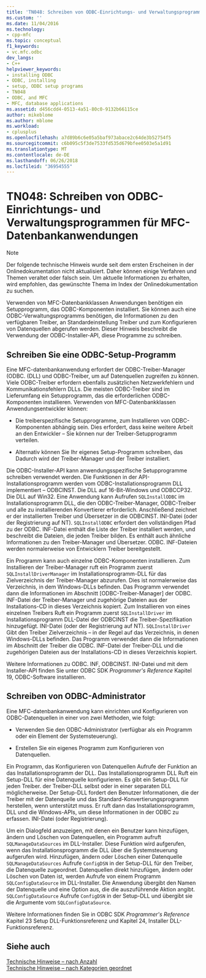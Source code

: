 ```yaml
---
title: 'TN048: Schreiben von ODBC-Einrichtungs- und Verwaltungsprogrammen für MFC-Datenbankanwendungen | Microsoft Docs'
ms.custom: ''
ms.date: 11/04/2016
ms.technology:
- cpp-mfc
ms.topic: conceptual
f1_keywords:
- vc.mfc.odbc
dev_langs:
- C++
helpviewer_keywords:
- installing ODBC
- ODBC, installing
- setup, ODBC setup programs
- TN048
- ODBC, and MFC
- MFC, database applications
ms.assetid: d456cdd4-0513-4a51-80c0-9132b66115ce
author: mikeblome
ms.author: mblome
ms.workload:
- cplusplus
ms.openlocfilehash: a7d89b6c6e05a5baf973abace2c64de3b52754f5
ms.sourcegitcommit: c6b095c5f3de7533fd535d679bfee0503e5a1d91
ms.translationtype: MT
ms.contentlocale: de-DE
ms.lasthandoff: 06/26/2018
ms.locfileid: "36954555"
---
```

# <a name="tn048-writing-odbc-setup-and-administration-programs-for-mfc-database-applications"></a>TN048: Schreiben von ODBC-Einrichtungs- und Verwaltungsprogrammen für MFC-Datenbankanwendungen
> [!NOTE]
>  Der folgende technische Hinweis wurde seit dem ersten Erscheinen in der Onlinedokumentation nicht aktualisiert. Daher können einige Verfahren und Themen veraltet oder falsch sein. Um aktuelle Informationen zu erhalten, wird empfohlen, das gewünschte Thema im Index der Onlinedokumentation zu suchen.  
  
 Verwenden von MFC-Datenbankklassen Anwendungen benötigen ein Setupprogramm, das ODBC-Komponenten installiert. Sie können auch eine ODBC-Verwaltungsprogramms benötigen, die Informationen zu den verfügbaren Treiber, an Standardeinstellung Treiber und zum Konfigurieren von Datenquellen abgerufen werden. Dieser Hinweis beschreibt die Verwendung der ODBC-Installer-API, diese Programme zu schreiben.  
  
##  <a name="_mfcnotes_writing_an_odbc_setup_program"></a> Schreiben Sie eine ODBC-Setup-Programm  
 Eine MFC-datenbankanwendung erfordert der ODBC-Treiber-Manager (ODBC. (DLL) und ODBC-Treiber, um auf Datenquellen zugreifen zu können. Viele ODBC-Treiber erfordern ebenfalls zusätzlichen Netzwerkfehlern und Kommunikationsfehlern DLLs. Die meisten ODBC-Treiber sind im Lieferumfang ein Setupprogramm, das die erforderlichen ODBC-Komponenten installieren. Verwenden von MFC-Datenbankklassen Anwendungsentwickler können:  
  
-   Die treiberspezifische Setupprogramme, zum Installieren von ODBC-Komponenten abhängig sein. Dies erfordert, dass keine weitere Arbeit an den Entwickler – Sie können nur der Treiber-Setupprogramm verteilen.  
  
-   Alternativ können Sie Ihr eigenes Setup-Programm schreiben, das Dadurch wird der Treiber-Manager und der Treiber installiert.  
  
 Die ODBC-Installer-API kann anwendungsspezifische Setupprogramme schreiben verwendet werden. Die Funktionen in der API-Installationsprogramm werden vom ODBC-Installationsprogramm DLL implementiert – ODBCINST. Die DLL auf 16-Bit-Windows und ODBCCP32. Die DLL auf Win32. Eine Anwendung kann Aufrufen `SQLInstallODBC` im Installationsprogramm DLL, die den ODBC-Treiber-Manager, ODBC-Treiber und alle zu installierenden Konvertierer erforderlich. Anschließend zeichnet er der installierten Treiber und Übersetzer in die ODBCINST. INI-Datei (oder der Registrierung auf NT). `SQLInstallODBC` erfordert den vollständigen Pfad zu der ODBC. INF-Datei enthält die Liste der Treiber installiert werden, und beschreibt die Dateien, die jeden Treiber bilden. Es enthält auch ähnliche Informationen zu den Treiber-Manager und Übersetzer. ODBC. INF-Dateien werden normalerweise von Entwicklern Treiber bereitgestellt.  
  
 Ein Programm kann auch einzelne ODBC-Komponenten installieren. Zum Installieren der Treiber-Manager ruft ein Programm zuerst `SQLInstallDriverManager` im Installationsprogramm-DLL für das Zielverzeichnis der Treiber-Manager abzurufen. Dies ist normalerweise das Verzeichnis, in dem Windows-DLLs befinden. Das Programm verwendet dann die Informationen im Abschnitt [ODBC-Treiber-Manager] der ODBC. INF-Datei der Treiber-Manager und zugehörige Dateien aus der Installations-CD in dieses Verzeichnis kopiert. Zum Installieren von eines einzelnen Treibers Ruft ein Programm zuerst `SQLInstallDriver` im Installationsprogramm DLL-Datei der ODBCINST die Treiber-Spezifikation hinzugefügt. INI-Datei (oder der Registrierung auf NT). `SQLInstallDriver` Gibt den Treiber Zielverzeichnis – in der Regel auf das Verzeichnis, in denen Windows-DLLs befinden. Das Programm verwendet dann die Informationen im Abschnitt der Treiber die ODBC. INF-Datei der Treiber-DLL und die zugehörigen Dateien aus der Installations-CD in dieses Verzeichnis kopiert.  
  
 Weitere Informationen zu ODBC. INF, ODBCINST. INI-Datei und mit dem Installer-API finden Sie unter ODBC SDK *Programmer's Reference* Kapitel 19, ODBC-Software installieren.  
  
##  <a name="_mfcnotes_writing_an_odbc_administrator"></a> Schreiben von ODBC-Administrator  
 Eine MFC-datenbankanwendung kann einrichten und Konfigurieren von ODBC-Datenquellen in einer von zwei Methoden, wie folgt:  
  
-   Verwenden Sie den ODBC-Administrator (verfügbar als ein Programm oder ein Element der Systemsteuerung).  
  
-   Erstellen Sie ein eigenes Programm zum Konfigurieren von Datenquellen.  
  
 Ein Programm, das Konfigurieren von Datenquellen Aufrufe der Funktion an das Installationsprogramm der DLL. Das Installationsprogramm DLL Ruft ein Setup-DLL für eine Datenquelle konfigurieren. Es gibt ein Setup-DLL für jeden Treiber. der Treiber-DLL selbst oder in einer separaten DLL möglicherweise. Der Setup-DLL fordert den Benutzer Informationen, die der Treiber mit der Datenquelle und das Standard-Konvertierungsprogramm herstellen, wenn unterstützt muss. Er ruft dann das Installationsprogramm, DLL und die Windows-APIs, um diese Informationen in der ODBC zu erfassen. INI-Datei (oder Registrierung).  
  
 Um ein Dialogfeld anzuzeigen, mit denen ein Benutzer kann hinzufügen, ändern und Löschen von Datenquellen, ein Programm aufruft `SQLManageDataSources` im DLL-Installer. Diese Funktion wird aufgerufen, wenn das Installationsprogramm die DLL über die Systemsteuerung aufgerufen wird. Hinzufügen, ändern oder Löschen einer Datenquelle `SQLManageDataSources` Aufrufe `ConfigDSN` in der Setup-DLL für den Treiber, die Datenquelle zugeordnet. Datenquellen direkt hinzufügen, ändern oder Löschen von Daten ist, werden Aufrufe von einem Programm `SQLConfigDataSource` im DLL-Installer. Die Anwendung übergibt den Namen der Datenquelle und eine Option aus, die die auszuführende Aktion angibt. `SQLConfigDataSource` Aufrufe `ConfigDSN` in der Setup-DLL und übergibt sie die Argumente vom `SQLConfigDataSource`.  
  
 Weitere Informationen finden Sie in ODBC SDK *Programmer's Reference* Kapitel 23 Setup DLL-Funktionsreferenz und Kapitel 24, Installer DLL-Funktionsreferenz.  
  
## <a name="see-also"></a>Siehe auch  
 [Technische Hinweise – nach Anzahl](../mfc/technical-notes-by-number.md)   
 [Technische Hinweise – nach Kategorien geordnet](../mfc/technical-notes-by-category.md)

